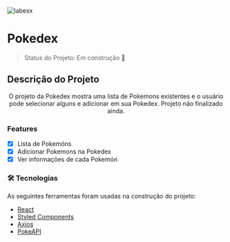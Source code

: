 ![labexx](https://user-images.githubusercontent.com/53658438/121280546-e1040800-c8ac-11eb-8e72-0087d1ba858e.png)

# Pokedex

> Status do Projeto: Em construção :construction:

## Descrição do Projeto
<p align="center">O projeto da Pokedex mostra uma lista de Pokemons existentes e o usuário pode selecionar alguns e adicionar em sua Pokedex. Projeto não finalizado ainda.  </p>

### Features

- [x] Lista de Pokemóns
- [x] Adicionar Pokemons na Pokedex
- [x] Ver informações de cada Pokemón

### 🛠 Tecnologias

As seguintes ferramentas foram usadas na construção do projeto:

- [React](https://pt-br.reactjs.org/)
- [Styled Components](https://www.styled-components.com/)
- [Axios](https://github.com/axios/axios)
- [PokeAPI](https://pokeapi.co/)

